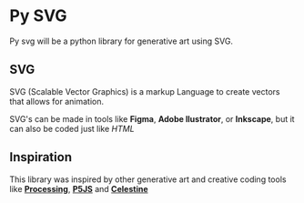 # Py SVG

Py svg will be a python library for generative art using SVG.

## SVG

SVG (Scalable Vector Graphics) is a markup Language to create vectors that allows for animation. 

SVG's can be made in tools like **Figma**, **Adobe Ilustrator**, or **Inkscape**, but it can also be coded just like *HTML*

## Inspiration

This library was inspired by other generative art and creative coding tools like **[Processing](https://processing.org/)**, **[P5JS](https://p5js.org/)** and **[Celestine](https://github.com/celestinecr/celestine/)**

